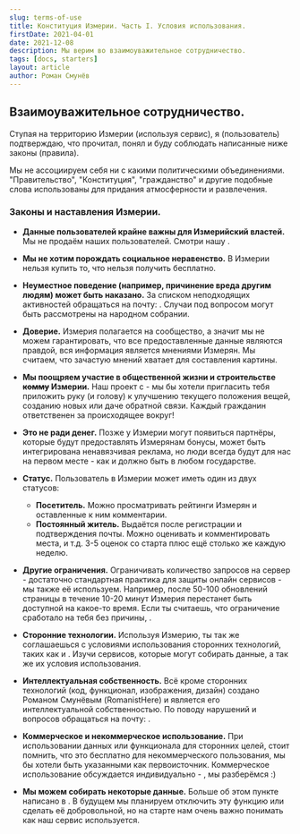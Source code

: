 ```yaml
---
slug: terms-of-use
title: Конституция Измерии. Часть I. Условия использования.
firstDate: 2021-04-01
date: 2021-12-08
description: Мы верим во взаимоуважительное сотрудничество.
tags: [docs, starters]
layout: article
author: Роман Смунёв
---
```


<script>
    import TextLink from "$lib/components/ui-elements/TextLink.svelte";
</script>

## Взаимоуважительное сотрудничество.
Ступая на территорию Измерии (используя сервис), я (пользователь) подтверждаю, что прочитал, понял и буду соблюдать написанные ниже законы (правила).

Мы не ассоциируем себя ни с какими политическими объединениями. "Правительство", "Конституция", "гражданство" и другие подобные слова использованы для придания атмосферности и развлечения.

### Законы и наставления Измерии.
- **Данные пользователей крайне важны для Измерийский властей.** Мы не продаём наших пользователей. Смотри нашу <TextLink href="../policy/" text="политику конфиденциальности" />.
- **Мы не хотим порождать социальное неравенство.** В Измерии нельзя купить то, что нельзя получить бесплатно.
- **Неуместное поведение (например, причинение вреда другим людям) может быть наказано.** За списком неподходящих активностей обращаться на почту: <TextLink href="mailto:support@measureland.org" text="support@measureland.org" />. Случаи под вопросом могут быть рассмотрены на народном собрании.
- **Доверие.** Измерия полагается на сообщество, а значит мы не можем гарантировать, что все предоставленные данные являются правдой, вся информация является мнениями Измерян. Мы считаем, что зачастую мнений хватает для составления картины.
- **Мы поощряем участие в общественной жизни и строительстве <s>комму</s> Измерии.** Наш проект с <TextLink href="https://github.com/RomanistHere/Measureland" blank={true} text="открытым исходным кодом" /> - мы бы хотели пригласить тебя приложить руку (и голову) к улучшению текущего положения вещей, созданию новых или даче обратной связи. Каждый гражданин ответственен за происходящее вокруг!
- **Это не ради денег.** Позже у Измерии могут появиться партнёры, которые будут предоставлять Измерянам бонусы, может быть интегрирована ненавязчивая реклама, но люди всегда будут для нас на первом месте - как и должно быть в любом государстве.
- **Статус.** Пользователь в Измерии может иметь один из двух статусов:

    - **Посетитель.** Можно просматривать рейтинги Измерян и оставленные к ним комментарии.
    - **Постоянный житель.** Выдаётся после регистрации и подтверждения почты. Можно оценивать и комментировать места, <TextLink href="../../community/" text="голосовать за новые функции" /> и т.д. 3-5 оценок со старта плюс ещё столько же каждую неделю. 
- **Другие ограничения.** Ограничивать количество запросов на сервер - достаточно стандартная практика для защиты онлайн сервисов - мы также её используем. Например, после 50-100 обновлений страницы в течение 10-20 минут Измерия перестанет быть доступной на какое-то время. Если ты считаешь, что ограничение сработало на тебя без причины, <TextLink href="mailto:support@measureland.org" text="дай нам знать" />.
- **Сторонние технологии.** Используя Измерию, ты так же соглашаешься с условиями использования сторонних технологий, таких как <TextLink href="https://www.openstreetmap.org/" blank={true} text="OpenStreetMap" /> и <TextLink href="https://leafletjs.com/" blank={true} text="Leaflet" />. Изучи <TextLink href="https://github.com/RomanistHere/Measureland/wiki/Privacy-of-3rd-party-tools" blank={true} text="полный список" /> сервисов, которые могут собирать данные, а так же их условия использования.
- **Интеллектуальная собственность.** Всё кроме сторонних технологий (код, функционал, изображения, дизайн) создано Романом Смунёвым (RomanistHere) и является его интеллектуальной собственностью. По поводу нарушений и вопросов обращаться на почту: <TextLink href="mailto:support@measureland.org" text="support@measureland.org" />.
- **Коммерческое и некоммерческое использование.** При использовании данных или функционала для сторонних целей, стоит помнить, что это бесплатно для некоммерческого пользования, мы бы хотели быть указанными как первоисточник. Коммерческое использование обсуждается индивидуально - <TextLink href="mailto:support@measureland.org" text="напиши нам" />, мы разберёмся :)
- **Мы можем собирать некоторые данные.** Больше об этом пункте написано в <TextLink href="../policy/" text="нашей политике конфиденциальности" />. В будущем мы планируем отключить эту функцию или сделать её добровольной, но на старте нам очень важно понимать как наш сервис используется.
